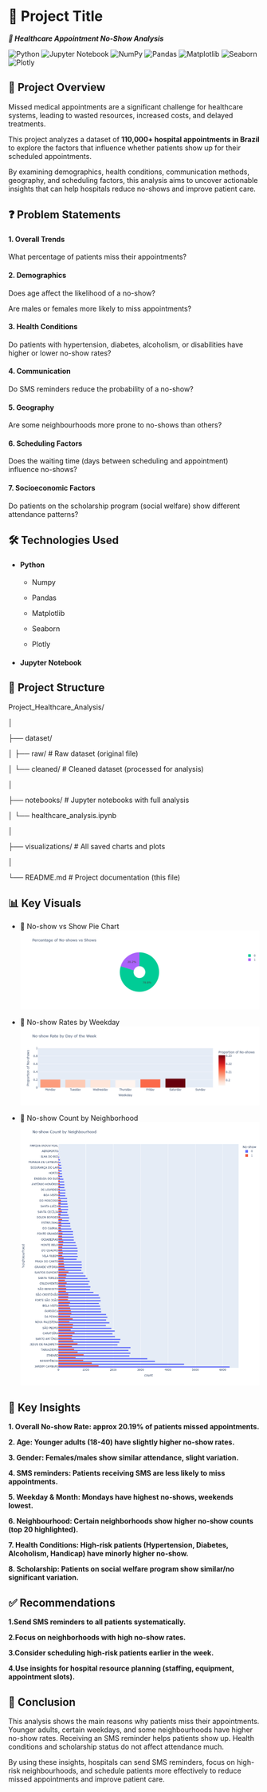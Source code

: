 # 🏥 Project Title

***🏥 Healthcare Appointment No-Show Analysis***

![Python](https://img.shields.io/badge/Python-3.13-blue?logo=python&logoColor=white)
![Jupyter Notebook](https://img.shields.io/badge/Jupyter-Notebook-orange?logo=jupyter&logoColor=white)
![NumPy](https://img.shields.io/badge/NumPy-013243?logo=numpy&logoColor=white)
![Pandas](https://img.shields.io/badge/Pandas-150458?logo=pandas&logoColor=white)
![Matplotlib](https://img.shields.io/badge/Matplotlib-11557C?logo=matplotlib&logoColor=white)
![Seaborn](https://img.shields.io/badge/Seaborn-4C72B0?logo=seaborn&logoColor=white)
![Plotly](https://img.shields.io/badge/Plotly-Interactive-purple?logo=plotly&logoColor=white)

## 📖 Project Overview

Missed medical appointments are a significant challenge for healthcare systems, leading to wasted resources, increased costs, and delayed treatments.

This project analyzes a dataset of **110,000+ hospital appointments in Brazil** to explore the factors that influence whether patients show up for their scheduled appointments.

By examining demographics, health conditions, communication methods, geography, and scheduling factors, this analysis aims to uncover actionable insights that can help hospitals reduce no-shows and improve patient care.

## ❓ Problem Statements

#### 1. Overall Trends

What percentage of patients miss their appointments?

#### 2. Demographics

Does age affect the likelihood of a no-show?

Are males or females more likely to miss appointments?

#### 3. Health Conditions

Do patients with hypertension, diabetes, alcoholism, or disabilities have higher or lower no-show rates?

#### 4. Communication

Do SMS reminders reduce the probability of a no-show?

#### 5. Geography

Are some neighbourhoods more prone to no-shows than others?

#### 6. Scheduling Factors

Does the waiting time (days between scheduling and appointment) influence no-shows?

#### 7. Socioeconomic Factors

Do patients on the scholarship program (social welfare) show different attendance patterns?

## 🛠️ Technologies Used

- #### Python

  - Numpy
  
  - Pandas
  
  - Matplotlib
  
  - Seaborn
  
  - Plotly
  
- #### Jupyter Notebook

## 📂 Project Structure

Project_Healthcare_Analysis/

│

├── dataset/ 

│   ├── raw/  # Raw dataset (original file)

│   └── cleaned/            # Cleaned dataset (processed for analysis)

│

├── notebooks/              # Jupyter notebooks with full analysis

│   └── healthcare_analysis.ipynb

│

├── visualizations/         # All saved charts and plots

│

└── README.md               # Project documentation (this file)

## 📊 Key Visuals

- 📌 No-show vs Show Pie Chart
![Percentage of No-shows vs Shows](visualizations/pie_noshow.png)

- 📌 No-show Rates by Weekday
![📌 No-show Rates by Weekday](visualizations/weekday_noshow.png)

- 📌 No-show Count by Neighborhood
![📌 No-show Count by Neighborhood](visualizations/neighbour_noshow.png)

## 🔑 Key Insights

**1. Overall No-show Rate: approx 20.19% of patients missed appointments.**

**2. Age: Younger adults (18-40) have slightly higher no-show rates.**

**3. Gender: Females/males show similar attendance, slight variation.**

**4. SMS reminders: Patients receiving SMS are less likely to miss appointments.**

**5. Weekday & Month: Mondays have highest no-shows, weekends lowest.**

**6. Neighbourhood: Certain neighborhoods show higher no-show counts (top 20 highlighted).**

**7. Health Conditions: High-risk patients (Hypertension, Diabetes, Alcoholism, Handicap) have minorly higher no-show.**

**8. Scholarship: Patients on social welfare program show similar/no significant variation.**

## ✅ Recommendations

**1.Send SMS reminders to all patients systematically.**

**2.Focus on neighborhoods with high no-show rates.**

**3.Consider scheduling high-risk patients earlier in the week.**

**4.Use insights for hospital resource planning (staffing, equipment, appointment slots).**

## 📌 Conclusion

This analysis shows the main reasons why patients miss their appointments. Younger adults, certain weekdays, and some neighbourhoods have higher no-show rates. Receiving an SMS reminder helps patients show up. Health conditions and scholarship status do not affect attendance much.

By using these insights, hospitals can send SMS reminders, focus on high-risk neighbourhoods, and schedule patients more effectively to reduce missed appointments and improve patient care.

